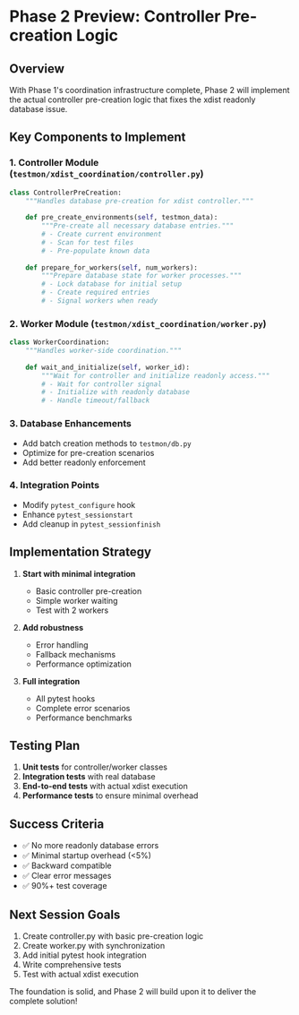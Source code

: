 # Phase 2 Preview: Controller Pre-creation Logic

## Overview
With Phase 1's coordination infrastructure complete, Phase 2 will implement the actual controller pre-creation logic that fixes the xdist readonly database issue.

## Key Components to Implement

### 1. Controller Module (`testmon/xdist_coordination/controller.py`)
```python
class ControllerPreCreation:
    """Handles database pre-creation for xdist controller."""
    
    def pre_create_environments(self, testmon_data):
        """Pre-create all necessary database entries."""
        # - Create current environment
        # - Scan for test files
        # - Pre-populate known data
        
    def prepare_for_workers(self, num_workers):
        """Prepare database state for worker processes."""
        # - Lock database for initial setup
        # - Create required entries
        # - Signal workers when ready
```

### 2. Worker Module (`testmon/xdist_coordination/worker.py`)
```python
class WorkerCoordination:
    """Handles worker-side coordination."""
    
    def wait_and_initialize(self, worker_id):
        """Wait for controller and initialize readonly access."""
        # - Wait for controller signal
        # - Initialize with readonly database
        # - Handle timeout/fallback
```

### 3. Database Enhancements
- Add batch creation methods to `testmon/db.py`
- Optimize for pre-creation scenarios
- Add better readonly enforcement

### 4. Integration Points
- Modify `pytest_configure` hook
- Enhance `pytest_sessionstart` 
- Add cleanup in `pytest_sessionfinish`

## Implementation Strategy

1. **Start with minimal integration**
   - Basic controller pre-creation
   - Simple worker waiting
   - Test with 2 workers

2. **Add robustness**
   - Error handling
   - Fallback mechanisms
   - Performance optimization

3. **Full integration**
   - All pytest hooks
   - Complete error scenarios
   - Performance benchmarks

## Testing Plan

1. **Unit tests** for controller/worker classes
2. **Integration tests** with real database
3. **End-to-end tests** with actual xdist execution
4. **Performance tests** to ensure minimal overhead

## Success Criteria

- ✅ No more readonly database errors
- ✅ Minimal startup overhead (<5%)
- ✅ Backward compatible
- ✅ Clear error messages
- ✅ 90%+ test coverage

## Next Session Goals

1. Create controller.py with basic pre-creation logic
2. Create worker.py with synchronization
3. Add initial pytest hook integration
4. Write comprehensive tests
5. Test with actual xdist execution

The foundation is solid, and Phase 2 will build upon it to deliver the complete solution!